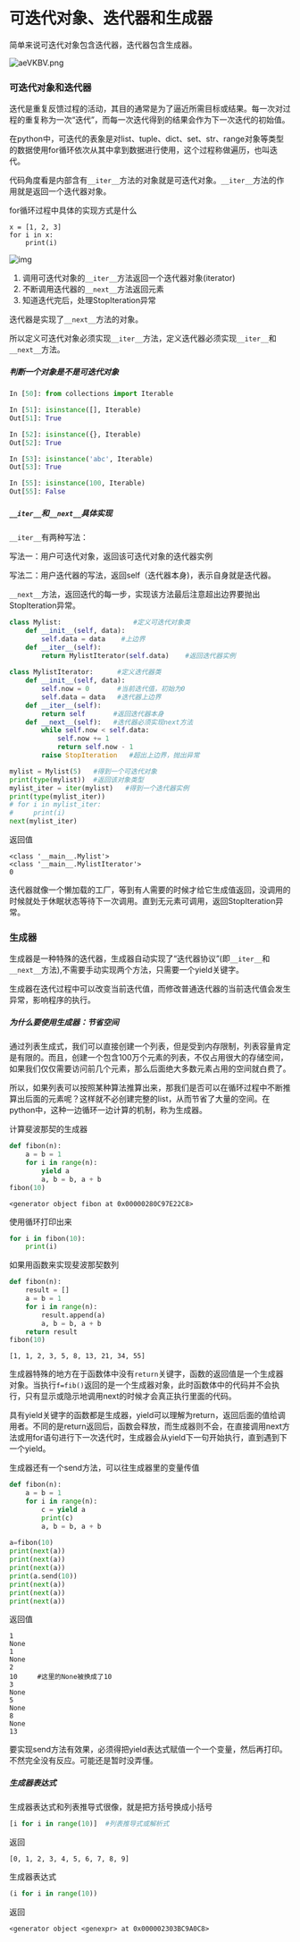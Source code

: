 # 可迭代对象、迭代器和生成器

简单来说可迭代对象包含迭代器，迭代器包含生成器。

![aeVKBV.png](https://s1.ax1x.com/2020/07/29/aeVKBV.png)

### 可迭代对象和迭代器

迭代是重复反馈过程的活动，其目的通常是为了逼近所需目标或结果。每一次对过程的重复称为一次“迭代”，而每一次迭代得到的结果会作为下一次迭代的初始值。

在python中，可迭代的表象是对list、tuple、dict、set、str、range对象等类型的数据使用for循环依次从其中拿到数据进行使用，这个过程称做遍历，也叫迭代。

代码角度看是内部含有`__iter__`方法的对象就是可迭代对象。`__iter__`方法的作用就是返回一个迭代器对象。

for循环过程中具体的实现方式是什么

```pythton
x = [1, 2, 3]
for i in x:
	print(i)
```

![img](https://images2018.cnblogs.com/blog/1407275/201806/1407275-20180608150527875-1282156223.png)

1. 调用可迭代对象的`__iter__`方法返回一个迭代器对象(iterator)
2. 不断调用迭代器的`__next__`方法返回元素
3. 知道迭代完后，处理StopIteration异常

迭代器是实现了`__next__`方法的对象。

所以定义可迭代对象必须实现`__iter__`方法，定义迭代器必须实现`__iter__`和`__next__`方法。

##### 判断一个对象是不是可迭代对象

```python
In [50]: from collections import Iterable

In [51]: isinstance([], Iterable)
Out[51]: True

In [52]: isinstance({}, Iterable)
Out[52]: True

In [53]: isinstance('abc', Iterable)
Out[53]: True

In [55]: isinstance(100, Iterable)
Out[55]: False
```

##### `__iter__`和`__next__`具体实现

`__iter__`有两种写法：

写法一：用户可迭代对象，返回该可迭代对象的迭代器实例

写法二：用户迭代器的写法，返回self（迭代器本身)，表示自身就是迭代器。

`__next__`方法，返回迭代的每一步，实现该方法最后注意超出边界要抛出StopIteration异常。

```python
class Mylist:                  #定义可迭代对象类
    def __init__(self, data):
        self.data = data    #上边界
    def __iter__(self):
        return MylistIterator(self.data)    #返回迭代器实例
    
class MylistIterator:      #定义迭代器类
    def __init__(self, data):
        self.now = 0       #当前迭代值，初始为0
        self.data = data   #迭代器上边界
    def __iter__(self):
        return self       #返回迭代器本身
    def __next__(self):   #迭代器必须实现next方法
        while self.now < self.data:
            self.now += 1
            return self.now - 1
        raise StopIteration   #超出上边界，抛出异常

mylist = Mylist(5)   #得到一个可迭代对象
print(type(mylist))  #返回该对象类型
mylist_iter = iter(mylist)   #得到一个迭代器实例
print(type(mylist_iter))
# for i in mylist_iter:
#     print(i)
next(mylist_iter)
```

返回值

```
<class '__main__.Mylist'>          
<class '__main__.MylistIterator'>
0
```

迭代器就像一个懒加载的工厂，等到有人需要的时候才给它生成值返回，没调用的时候就处于休眠状态等待下一次调用。直到无元素可调用，返回StopIteration异常。

### 生成器

生成器是一种特殊的迭代器，生成器自动实现了“迭代器协议”(即`__iter__`和`__next__`方法),不需要手动实现两个方法，只需要一个yield关键字。

生成器在迭代过程中可以改变当前迭代值，而修改普通迭代器的当前迭代值会发生异常，影响程序的执行。

##### 为什么要使用生成器：节省空间

通过列表生成式，我们可以直接创建一个列表，但是受到内存限制，列表容量肯定是有限的。而且，创建一个包含100万个元素的列表，不仅占用很大的存储空间，如果我们仅仅需要访问前几个元素，那么后面绝大多数元素占用的空间就白费了。

所以，如果列表可以按照某种算法推算出来，那我们是否可以在循环过程中不断推算出后面的元素呢？这样就不必创建完整的list，从而节省了大量的空间。在python中，这种一边循环一边计算的机制，称为生成器。

计算斐波那契的生成器

```python
def fibon(n):
    a = b = 1
    for i in range(n):
        yield a
        a, b = b, a + b
fibon(10)
```

```
<generator object fibon at 0x00000280C97E22C8>
```

使用循环打印出来

```python
for i in fibon(10):
	print(i)
```

如果用函数来实现斐波那契数列

```python
def fibon(n):
    result = []
    a = b = 1
    for i in range(n):
        result.append(a)
        a, b = b, a + b
    return result
fibon(10)
```

```
[1, 1, 2, 3, 5, 8, 13, 21, 34, 55]
```

生成器特殊的地方在于函数体中没有`return`关键字，函数的返回值是一个生成器对象。当执行`f=fib()`返回的是一个生成器对象，此时函数体中的代码并不会执行，只有显示或隐示地调用next的时候才会真正执行里面的代码。

具有yield关键字的函数都是生成器，yield可以理解为return，返回后面的值给调用者。不同的是return返回后，函数会释放，而生成器则不会，在直接调用next方法或用for语句进行下一次迭代时，生成器会从yield下一句开始执行，直到遇到下一个yield。

生成器还有一个send方法，可以往生成器里的变量传值

```python
def fibon(n):
    a = b = 1
    for i in range(n):
        c = yield a
        print(c)
        a, b = b, a + b
        
a=fibon(10)
print(next(a))
print(next(a))
print(next(a))
print(a.send(10))
print(next(a))
print(next(a))
print(next(a))
```

返回值

```
1
None
1
None
2
10     #这里的None被换成了10
3
None
5
None
8
None
13
```

要实现send方法有效果，必须得把yield表达式赋值一个一个变量，然后再打印。不然完全没有反应。可能还是暂时没弄懂。

##### 生成器表达式

生成器表达式和列表推导式很像，就是把方括号换成小括号

```python
[i for i in range(10)]  #列表推导式或解析式
```

返回

```
[0, 1, 2, 3, 4, 5, 6, 7, 8, 9]
```

生成器表达式

```python
(i for i in range(10))
```

返回

```
<generator object <genexpr> at 0x000002303BC9A0C8>
```

